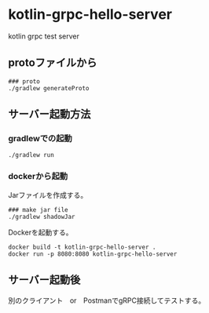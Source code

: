 # kotlin-grpc-hello-server

kotlin grpc test server

## protoファイルから

```code
### proto
./gradlew generateProto

```

## サーバー起動方法

### gradlewでの起動

```code
./gradlew run
```

### dockerから起動

Jarファイルを作成する。

```code
### make jar file
./gradlew shadowJar
```

Dockerを起動する。

```code
docker build -t kotlin-grpc-hello-server .
docker run -p 8080:8080 kotlin-grpc-hello-server
```

## サーバー起動後

別のクライアント　or　PostmanでgRPC接続してテストする。
